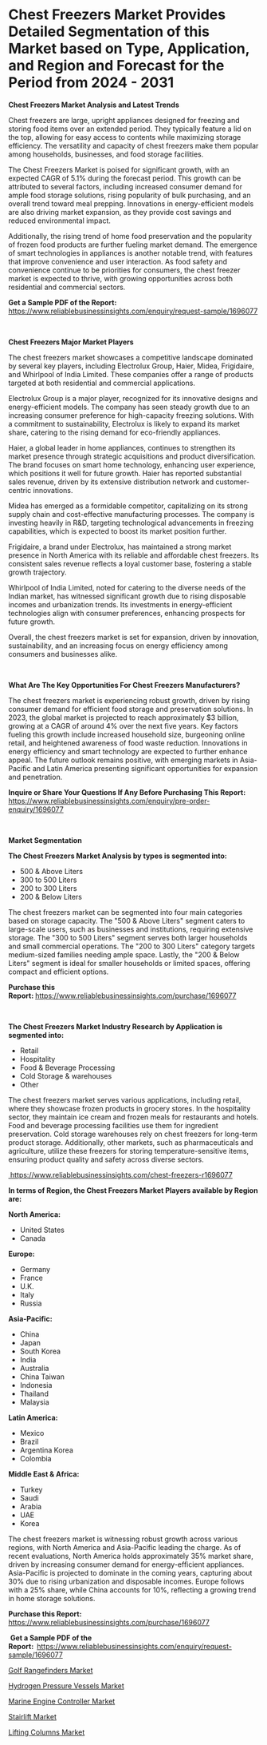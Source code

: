 <p><h1>Chest Freezers Market Provides Detailed Segmentation of this Market based on Type, Application, and Region and Forecast for the Period from 2024 - 2031</h1></p><p><strong>Chest Freezers Market Analysis and Latest Trends</strong></p>
<p><p>Chest freezers are large, upright appliances designed for freezing and storing food items over an extended period. They typically feature a lid on the top, allowing for easy access to contents while maximizing storage efficiency. The versatility and capacity of chest freezers make them popular among households, businesses, and food storage facilities.</p><p>The Chest Freezers Market is poised for significant growth, with an expected CAGR of 5.1% during the forecast period. This growth can be attributed to several factors, including increased consumer demand for ample food storage solutions, rising popularity of bulk purchasing, and an overall trend toward meal prepping. Innovations in energy-efficient models are also driving market expansion, as they provide cost savings and reduced environmental impact.</p><p>Additionally, the rising trend of home food preservation and the popularity of frozen food products are further fueling market demand. The emergence of smart technologies in appliances is another notable trend, with features that improve convenience and user interaction. As food safety and convenience continue to be priorities for consumers, the chest freezer market is expected to thrive, with growing opportunities across both residential and commercial sectors.</p></p>
<p><strong>Get a Sample PDF of the Report:&nbsp;</strong> <a href="https://www.reliablebusinessinsights.com/enquiry/request-sample/1696077?utm_campaign=1470&utm_medium=2&utm_source=Github&utm_content=ia&utm_term=19102024&utm_id=chest-freezers">https://www.reliablebusinessinsights.com/enquiry/request-sample/1696077</a></p>
<p>&nbsp;</p>
<p><strong>Chest Freezers Major Market Players</strong></p>
<p><p>The chest freezers market showcases a competitive landscape dominated by several key players, including Electrolux Group, Haier, Midea, Frigidaire, and Whirlpool of India Limited. These companies offer a range of products targeted at both residential and commercial applications.</p><p>Electrolux Group is a major player, recognized for its innovative designs and energy-efficient models. The company has seen steady growth due to an increasing consumer preference for high-capacity freezing solutions. With a commitment to sustainability, Electrolux is likely to expand its market share, catering to the rising demand for eco-friendly appliances.</p><p>Haier, a global leader in home appliances, continues to strengthen its market presence through strategic acquisitions and product diversification. The brand focuses on smart home technology, enhancing user experience, which positions it well for future growth. Haier has reported substantial sales revenue, driven by its extensive distribution network and customer-centric innovations.</p><p>Midea has emerged as a formidable competitor, capitalizing on its strong supply chain and cost-effective manufacturing processes. The company is investing heavily in R&D, targeting technological advancements in freezing capabilities, which is expected to boost its market position further.</p><p>Frigidaire, a brand under Electrolux, has maintained a strong market presence in North America with its reliable and affordable chest freezers. Its consistent sales revenue reflects a loyal customer base, fostering a stable growth trajectory.</p><p>Whirlpool of India Limited, noted for catering to the diverse needs of the Indian market, has witnessed significant growth due to rising disposable incomes and urbanization trends. Its investments in energy-efficient technologies align with consumer preferences, enhancing prospects for future growth.</p><p>Overall, the chest freezers market is set for expansion, driven by innovation, sustainability, and an increasing focus on energy efficiency among consumers and businesses alike.</p></p>
<p>&nbsp;</p>
<p><strong>What Are The Key Opportunities For Chest Freezers Manufacturers?</strong></p>
<p><p>The chest freezers market is experiencing robust growth, driven by rising consumer demand for efficient food storage and preservation solutions. In 2023, the global market is projected to reach approximately $3 billion, growing at a CAGR of around 4% over the next five years. Key factors fueling this growth include increased household size, burgeoning online retail, and heightened awareness of food waste reduction. Innovations in energy efficiency and smart technology are expected to further enhance appeal. The future outlook remains positive, with emerging markets in Asia-Pacific and Latin America presenting significant opportunities for expansion and penetration.</p></p>
<p><strong>Inquire or Share Your Questions If Any Before Purchasing This Report:</strong> <a href="https://www.reliablebusinessinsights.com/enquiry/pre-order-enquiry/1696077?utm_campaign=1470&utm_medium=2&utm_source=Github&utm_content=ia&utm_term=19102024&utm_id=chest-freezers">https://www.reliablebusinessinsights.com/enquiry/pre-order-enquiry/1696077</a></p>
<p>&nbsp;</p>
<p><strong>Market Segmentation</strong></p>
<p><strong>The Chest Freezers Market Analysis by types is segmented into:</strong></p>
<p><ul><li>500 & Above Liters</li><li>300 to 500 Liters</li><li>200 to 300 Liters</li><li>200 & Below Liters</li></ul></p>
<p><p>The chest freezers market can be segmented into four main categories based on storage capacity. The "500 & Above Liters" segment caters to large-scale users, such as businesses and institutions, requiring extensive storage. The "300 to 500 Liters" segment serves both larger households and small commercial operations. The "200 to 300 Liters" category targets medium-sized families needing ample space. Lastly, the "200 & Below Liters" segment is ideal for smaller households or limited spaces, offering compact and efficient options.</p></p>
<p><strong>Purchase this Report:&nbsp;</strong><a href="https://www.reliablebusinessinsights.com/purchase/1696077?utm_campaign=1470&utm_medium=2&utm_source=Github&utm_content=ia&utm_term=19102024&utm_id=chest-freezers">https://www.reliablebusinessinsights.com/purchase/1696077</a></p>
<p>&nbsp;</p>
<p><strong>The Chest Freezers Market Industry Research by Application is segmented into:</strong></p>
<p><ul><li>Retail</li><li>Hospitality</li><li>Food & Beverage Processing</li><li>Cold Storage & warehouses</li><li>Other</li></ul></p>
<p><p>The chest freezers market serves various applications, including retail, where they showcase frozen products in grocery stores. In the hospitality sector, they maintain ice cream and frozen meals for restaurants and hotels. Food and beverage processing facilities use them for ingredient preservation. Cold storage warehouses rely on chest freezers for long-term product storage. Additionally, other markets, such as pharmaceuticals and agriculture, utilize these freezers for storing temperature-sensitive items, ensuring product quality and safety across diverse sectors.</p></p>
<p><a href="https://www.reliablebusinessinsights.com/chest-freezers-r1696077?utm_campaign=1470&utm_medium=2&utm_source=Github&utm_content=ia&utm_term=19102024&utm_id=chest-freezers">&nbsp;https://www.reliablebusinessinsights.com/chest-freezers-r1696077</a></p>
<p><strong>In terms of Region, the Chest Freezers Market Players available by Region are:</strong></p>
<p>
    <p> <strong> North America: </strong>
        <ul>
            <li>United States</li>
            <li>Canada</li>
        </ul>
        </p> 
    <p> <strong> Europe: </strong>
        <ul>
            <li>Germany</li>
            <li>France</li>
            <li>U.K.</li>
            <li>Italy</li>
            <li>Russia</li>
        </ul>
        </p> 
    <p> <strong> Asia-Pacific: </strong>
        <ul>
            <li>China</li>
            <li>Japan</li>
            <li>South Korea</li>
            <li>India</li>
            <li>Australia</li>
            <li>China Taiwan</li>
            <li>Indonesia</li>
            <li>Thailand</li>
            <li>Malaysia</li>
        </ul>
        </p> 
    <p> <strong> Latin America: </strong>
        <ul>
            <li>Mexico</li>
            <li>Brazil</li>
            <li>Argentina Korea</li>
            <li>Colombia</li>
        </ul>
        </p> 
    <p> <strong> Middle East & Africa: </strong>
        <ul>
            <li>Turkey</li>
            <li>Saudi</li>
            <li>Arabia</li>
            <li>UAE</li>
            <li>Korea</li>
        </ul>
    </p>
    </p>
<p><p>The chest freezers market is witnessing robust growth across various regions, with North America and Asia-Pacific leading the charge. As of recent evaluations, North America holds approximately 35% market share, driven by increasing consumer demand for energy-efficient appliances. Asia-Pacific is projected to dominate in the coming years, capturing about 30% due to rising urbanization and disposable incomes. Europe follows with a 25% share, while China accounts for 10%, reflecting a growing trend in home storage solutions.</p></p>
<p><strong>Purchase this Report: </strong><a href="https://www.reliablebusinessinsights.com/purchase/1696077?utm_campaign=1470&utm_medium=2&utm_source=Github&utm_content=ia&utm_term=19102024&utm_id=chest-freezers">https://www.reliablebusinessinsights.com/purchase/1696077</a></p>
<p>&nbsp;<strong>Get a Sample PDF of the Report:&nbsp;&nbsp;</strong><a href="https://www.reliablebusinessinsights.com/enquiry/request-sample/1696077?utm_campaign=1470&utm_medium=2&utm_source=Github&utm_content=ia&utm_term=19102024&utm_id=chest-freezers">https://www.reliablebusinessinsights.com/enquiry/request-sample/1696077</a></p>
<p><strong></strong></p>
<p><p><a href="https://www.linkedin.com/pulse/golf-rangefinders-market-essentials-key-players-demand-svnjc?utm_campaign=1470&utm_medium=2&utm_source=Github&utm_content=ia&utm_term=19102024&utm_id=chest-freezers">Golf Rangefinders Market</a></p><p><a href="https://www.linkedin.com/pulse/hydrogen-pressure-vessels-market2024-2031-industry-ji4sc?utm_campaign=1470&utm_medium=2&utm_source=Github&utm_content=ia&utm_term=19102024&utm_id=chest-freezers">Hydrogen Pressure Vessels Market</a></p><p><a href="https://www.linkedin.com/pulse/marine-engine-controller-market-global-regional-analysis-2024-yequc?utm_campaign=1470&utm_medium=2&utm_source=Github&utm_content=ia&utm_term=19102024&utm_id=chest-freezers">Marine Engine Controller Market</a></p><p><a href="https://www.linkedin.com/pulse/stairlift-mosaic-piecing-together-global-market-dynamics-2024-2031-8lyzc?utm_campaign=1470&utm_medium=2&utm_source=Github&utm_content=ia&utm_term=19102024&utm_id=chest-freezers">Stairlift Market</a></p><p><a href="https://www.linkedin.com/pulse/lifting-columns-market-global-trends-forecast-2024-2031-sicvc?utm_campaign=1470&utm_medium=2&utm_source=Github&utm_content=ia&utm_term=19102024&utm_id=chest-freezers">Lifting Columns Market</a></p></p>